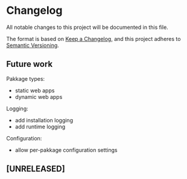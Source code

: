 # Changelog

All notable changes to this project will be documented in this file.

The format is based on [Keep a Changelog](https://keepachangelog.com/en/1.1.0/),
and this project adheres to [Semantic Versioning](https://semver.org/spec/v2.0.0.html).

## Future work

Pakkage types:
- static web apps
- dynamic web apps

Logging:
- add installation logging
- add runtime logging

Configuration:
- allow per-pakkage configuration settings



## [UNRELEASED]


